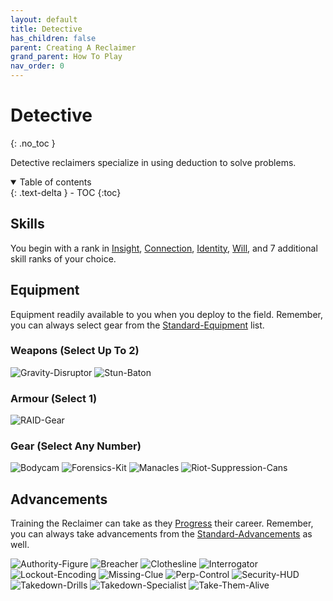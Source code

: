 ```yaml
---
layout: default
title: Detective
has_children: false
parent: Creating A Reclaimer
grand_parent: How To Play
nav_order: 0
---
```

# Detective
{: .no_toc }

Detective reclaimers specialize in using deduction to solve problems. 


<details open markdown="block">
  <summary>
    Table of contents
  </summary>
  {: .text-delta }
- TOC
{:toc}
</details>


## Skills
You begin with a rank in [Insight](Game/Core/Intelligence#Insight), [Connection](Game/Core/Communication#Connection), [Identity](Game/Core/Spirit#Identity), [Will](Game/Core/Spirit#Will), and 7 additional skill ranks of your choice.

## Equipment
Equipment readily available to you when you deploy to the field. Remember, you can always select gear from the [Standard-Equipment](Game/Standard-Equipment) list.

### Weapons (Select Up To 2)
![Gravity-Disruptor](Game/Blocks/Gravity-Disruptor)
![Stun-Baton](Game/Blocks/Stun-Baton)
### Armour (Select 1)
![RAID-Gear](Game/Blocks/RAID-Gear)
### Gear (Select Any Number)
![Bodycam](Game/Blocks/Bodycam)
![Forensics-Kit](Game/Blocks/Forensics-Kit)
![Manacles](Game/Blocks/Manacles)
![Riot-Suppression-Cans](Game/Blocks/Riot-Suppression-Cans)


## Advancements
Training the Reclaimer can take as they [Progress](Game/Progress) their career. Remember, you can always take advancements from the [Standard-Advancements](Game/Standard-Advancements) as well.

![Authority-Figure](Game/Blocks/Authority-Figure)
![Breacher](Game/Blocks/Breacher)
![Clothesline](Game/Blocks/Clothesline)
![Interrogator](Game/Blocks/Interrogator)
![Lockout-Encoding](Game/Blocks/Lockout-Encoding)
![Missing-Clue](Game/Blocks/Missing-Clue)
![Perp-Control](Game/Blocks/Perp-Control)
![Security-HUD](Game/Blocks/Security-HUD)
![Takedown-Drills](Game/Blocks/Takedown-Drills)
![Takedown-Specialist](Game/Blocks/Takedown-Specialist)
![Take-Them-Alive](Game/Blocks/Take-Them-Alive)